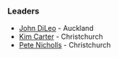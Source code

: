 ### Leaders

* [John DiLeo](mailto:john.dileo@owasp.org) - Auckland
* [Kim Carter](mailto:kim.carter@owasp.org) - Christchurch
* [Pete Nicholls](mailto:pete.nicholls@owasp.org) - Christchurch
  

